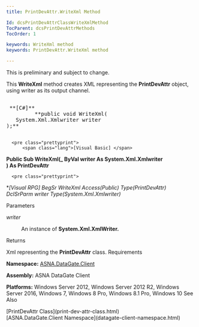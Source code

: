 ```yaml
---
title: PrintDevAttr.WriteXml Method

Id: dcsPrintDevAttrClassWriteXmlMethod
TocParent: dcsPrintDevAttrMethods
TocOrder: 1

keywords: WriteXml method
keywords: PrintDevAttr.WriteXml method

---
```


This is preliminary and subject to change. 

This **WriteXml** method creates XML representing the **PrintDevAttr** object, using writer as its output channel.
<pre class="prettyprint">
        <span class="lang">
 **[C#]** 
        </span> **public void WriteXml(
   System.Xml.Xmlwriter writer
);** 
      </pre>

      <pre class="prettyprint">
          <span class="lang">[Visual Basic] </span>
 **Public Sub WriteXml(_
   ByVal writer As System.Xml.Xmlwriter<br /> ) As PrintDevAttr** 
      </pre>

      <pre class="prettyprint">
 **<span class="lang">[Visual RPG]</span>
  BegSr WriteXml Access(*Public) Type(PrintDevAttr)<br />   DclSrParm writer Type(System.Xml.Xmlwriter)** 
      </pre>

Parameters

*writer* 
<dl>
        <dd>

An instance of **System.Xml.XmlWriter.** 
</dd>
</dl>

Returns

Xml representing the **PrintDevAttr** class.
Requirements

<span> **Namespace:** [ASNA.DataGate.Client](datagate-client-namespace.html) </span> 

<span> **Assembly:** ASNA DataGate Client</span> 

<span> **Platforms:** Windows Server 2012, Windows Server 2012 R2, Windows Server 2016, Windows 7, Windows 8 Pro, Windows 8.1 Pro, Windows 10</span>
See Also

<dl />
      [PrintDevAttr Class](print-dev-attr-class.html)
      <br />
      [ASNA.DataGate.Client Namespace](datagate-client-namespace.html)

